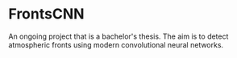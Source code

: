 # FrontsCNN

An ongoing project that is a bachelor's thesis. The aim is to detect atmospheric fronts using modern convolutional neural networks.
